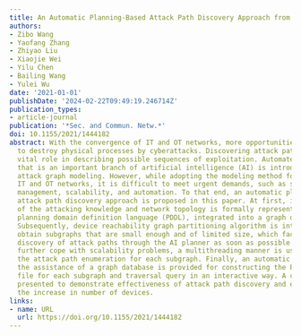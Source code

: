 ```yaml
---
title: An Automatic Planning-Based Attack Path Discovery Approach from IT to OT Networks
authors:
- Zibo Wang
- Yaofang Zhang
- Zhiyao Liu
- Xiaojie Wei
- Yilu Chen
- Bailing Wang
- Yulei Wu
date: '2021-01-01'
publishDate: '2024-02-22T09:49:19.246714Z'
publication_types:
- article-journal
publication: '*Sec. and Commun. Netw.*'
doi: 10.1155/2021/1444182
abstract: With the convergence of IT and OT networks, more opportunities can be found
  to destroy physical processes by cyberattacks. Discovering attack paths plays a
  vital role in describing possible sequences of exploitation. Automated planning
  that is an important branch of artificial intelligence (AI) is introduced into the
  attack graph modeling. However, while adopting the modeling method for large-scale
  IT and OT networks, it is difficult to meet urgent demands, such as scattered data
  management, scalability, and automation. To that end, an automatic planning-based
  attack path discovery approach is proposed in this paper. At first, information
  of the attacking knowledge and network topology is formally represented in a standardized
  planning domain definition language (PDDL), integrated into a graph data model.
  Subsequently, device reachability graph partitioning algorithm is introduced to
  obtain subgraphs that are small enough and of limited size, which facilitates the
  discovery of attack paths through the AI planner as soon as possible. In order to
  further cope with scalability problems, a multithreading manner is used to execute
  the attack path enumeration for each subgraph. Finally, an automatic workflow with
  the assistance of a graph database is provided for constructing the PDDL problem
  file for each subgraph and traversal query in an interactive way. A case study is
  presented to demonstrate effectiveness of attack path discovery and efficiency with
  the increase in number of devices.
links:
- name: URL
  url: https://doi.org/10.1155/2021/1444182
---
```

